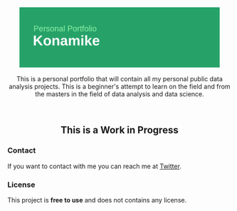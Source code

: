 <div align="center">
  <img src="https://github.com/konamike/konamike.github.io/blob/main/konamike-github.png" alt="konamike - data analyst, web developer, web engineer", width="450px">
  <p>

  This is a personal portfolio that will contain all my personal public data analysis projects. This is a beginner's attempt to learn on the field and from the masters in the field of data analysis and data science.
  </p>

</div>

<br />

 <h2 align="center">This is a Work in Progress</h2>

### Contact

If you want to contact with me you can reach me at [Twitter](https://www.twitter.com/konamike).

### License

This project is **free to use** and does not contains any license.
